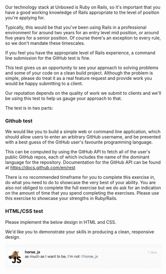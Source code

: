 Our technology stack at Unboxed is Ruby on Rails, so it's important that you have a good working knowledge of Rails appropriate to the level of position you're applying for.

Typically, this would be that you've been using Rails in a professional environment for around two years for an entry level mid position, or around five years for a senior position. Of course there's an exception to every rule, so we don't mandate these timescales.

If you feel you have the appropriate level of Rails experience, a command line submission for the GitHub test is fine.

This test gives us an opportunity to see your approach to solving problems and some of your code on a clean build project. Although the problem is simple, please do treat it as a real feature request and provide work you would be happy submitting to a client.

Our reputation depends on the quality of work we submit to clients and we'll be using this test to help us gauge your approach to that.

The test is in two parts:

### Github test

We would like you to build a simple web or command line application, which should allow users to enter an arbitrary GitHub username, and be presented with a best guess of the GitHub user's favourite programming language.

This can be computed by using the GitHub API to fetch all of the user's public GitHub repos, each of which includes the name of the dominant language for the repository.
Documentation for the GitHub API can be found at https://docs.github.com/en/rest

There is no recommended timeframe for you to complete this exercise in, do what you need to do to showcase the very best of your ability. You are also not obliged to complete the full exercise but we do ask for an indication on the amount of time that you spend completing the exercises. Please use this exercise to showcase your strengths in Ruby/Rails.

### HTML/CSS test

Please implement the below design in HTML and CSS.

We'd like you to demonstrate your skills in producing a clean, responsive design.

![Design](design.png)

